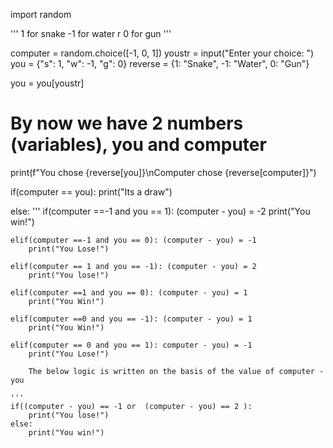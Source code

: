 import random

'''
1 for snake
-1 for water r
0 for gun
'''

computer = random.choice([-1, 0, 1])
youstr = input("Enter your choice: ")
you = {"s": 1, "w": -1, "g": 0}
reverse = {1: "Snake", -1: "Water", 0: "Gun"}

you = you[youstr]

# By now we have 2 numbers (variables), you and computer

print(f"You chose {reverse[you]}\nComputer chose {reverse[computer]}")

if(computer == you):
    print("Its a draw")

else:
    '''
    if(computer ==-1 and you == 1): (computer - you) = -2
        print("You win!")

    elif(computer ==-1 and you == 0): (computer - you) = -1
        print("You Lose!")

    elif(computer == 1 and you == -1): (computer - you) = 2
        print("You lose!")

    elif(computer ==1 and you == 0): (computer - you) = 1
        print("You Win!")

    elif(computer ==0 and you == -1): (computer - you) = 1
        print("You Win!")

    elif(computer == 0 and you == 1): computer - you) = -1
        print("You Lose!") 

        The below logic is written on the basis of the value of computer - you
 
    '''
    if((computer - you) == -1 or  (computer - you) == 2 ):
        print("You lose!")
    else:
        print("You win!") 
